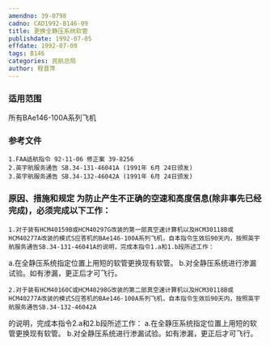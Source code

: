 ```yaml
---
amendno: 39-0798
cadno: CAD1992-B146-09
title: 更换全静压系统软管
publishdate: 1992-07-05
effdate: 1992-07-09
tags: B146
categories: 民航总局
author: 程晋萍
---
```


### 适用范围 
所有BAe146-100A系列飞机

<!--more-->
### 参考文件
    1.FAA适航指令 92-11-06 修正案 39-8256 
    2.英宇航服务通告 SB.34-131-46041A (1991年 6月 24日颁发) 
    3.英宇航服务通告 SB.34-132-46042A (1991年 6月 24日颁发) 

### 原因、措施和规定     为防止产生不正确的空速和高度信息(除非事先已经完成)，必须完成以下工作： 
    1.对于装有HCM40159B或HCM40297G改装的第一部真空速计算机以及HCM30118B或HCM40277A改装的模式S应答机的BAe146-100A系列飞机，自本指令生效后90天内，按照英宇航服务通告SB.34-131-46041A的说明，完成本指令1.a和1.b段所述工作： 
a.在全静压系统指定位置上用短的软管更换现有软管。 
      b.对全静压系统进行渗漏试验。如有渗漏，更正后才可飞行。 

    2.对于装有HCM40160C或HCM40298G改装的第二部真空速计算机以及HCM30118B或HCM40277A改装的模式S应答机的BAe146-100A系列飞机，自本指令生效后90天内，按照英宇航服务通告SB.34-132-46042A

  
的说明，完成本指令2.a和2.b段所述工作： 
a.在全静压系统指定位置上用短的软管更换现有软管。 
      b.对全静压系统进行渗漏试验。如有渗漏，更正后才可飞行。

